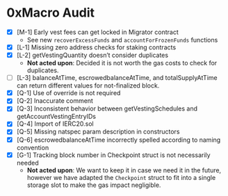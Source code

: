 # 0xMacro Audit

- [x] [M-1] Early vest fees can get locked in Migrator contract
  - See new `recoverExcessFunds` and `accountForFrozenFunds` functions
- [x] [L-1] Missing zero address checks for staking contracts
- [x] [L-2] getVestingQuantity doesn’t consider duplicates
  - **Not acted upon**: Decided it is not worth the gas costs to check for duplicates.
- [ ] [L-3] balanceAtTime, escrowedbalanceAtTime, and totalSupplyAtTime can return different values for not-finalized block.
- [x] [Q-1] Use of override is not required
- [x] [Q-2] Inaccurate comment
- [x] [Q-3] Inconsistent behavior between getVestingSchedules and getAccountVestingEntryIDs
- [x] [Q-4] Import of IERC20.sol
- [x] [Q-5] Missing natspec param description in constructors
- [x] [Q-6] escrowedbalanceAtTime incorrectly spelled according to naming convention
- [x] [G-1] Tracking block number in Checkpoint struct is not necessarily needed
  - **Not acted upon**: We want to keep it in case we need it in the future, however we have adapted the `Checkpoint` struct to fit into a single storage slot to make the gas impact negligible.

